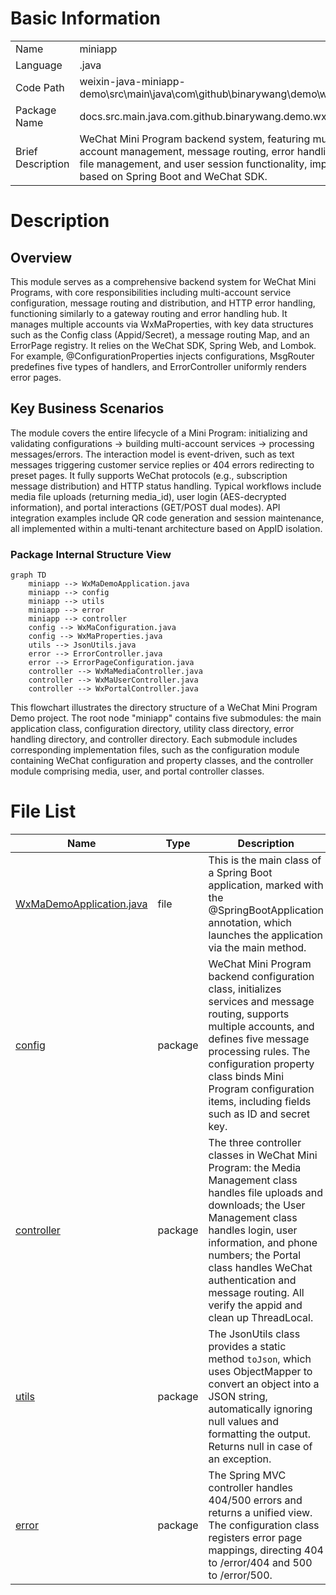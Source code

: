 # Basic Information

|      |      |
|------|------|
| Name | miniapp |
| Language | .java |
| Code Path | weixin-java-miniapp-demo\src\main\java\com\github\binarywang\demo\wx\miniapp |
| Package Name | docs.src.main.java.com.github.binarywang.demo.wx.miniapp |
| Brief Description | WeChat Mini Program backend system, featuring multi-account management, message routing, error handling, media file management, and user session functionality, implemented based on Spring Boot and WeChat SDK. |

# Description

## Overview  
This module serves as a comprehensive backend system for WeChat Mini Programs, with core responsibilities including multi-account service configuration, message routing and distribution, and HTTP error handling, functioning similarly to a gateway routing and error handling hub. It manages multiple accounts via WxMaProperties, with key data structures such as the Config class (Appid/Secret), a message routing Map, and an ErrorPage registry. It relies on the WeChat SDK, Spring Web, and Lombok. For example, @ConfigurationProperties injects configurations, MsgRouter predefines five types of handlers, and ErrorController uniformly renders error pages.  

## Key Business Scenarios  
The module covers the entire lifecycle of a Mini Program: initializing and validating configurations → building multi-account services → processing messages/errors. The interaction model is event-driven, such as text messages triggering customer service replies or 404 errors redirecting to preset pages. It fully supports WeChat protocols (e.g., subscription message distribution) and HTTP status handling. Typical workflows include media file uploads (returning media_id), user login (AES-decrypted information), and portal interactions (GET/POST dual modes). API integration examples include QR code generation and session maintenance, all implemented within a multi-tenant architecture based on AppID isolation.


### Package Internal Structure View

```mermaid
graph TD
    miniapp --> WxMaDemoApplication.java
    miniapp --> config
    miniapp --> utils
    miniapp --> error
    miniapp --> controller
    config --> WxMaConfiguration.java
    config --> WxMaProperties.java
    utils --> JsonUtils.java
    error --> ErrorController.java
    error --> ErrorPageConfiguration.java
    controller --> WxMaMediaController.java
    controller --> WxMaUserController.java
    controller --> WxPortalController.java
```

This flowchart illustrates the directory structure of a WeChat Mini Program Demo project. The root node "miniapp" contains five submodules: the main application class, configuration directory, utility class directory, error handling directory, and controller directory. Each submodule includes corresponding implementation files, such as the configuration module containing WeChat configuration and property classes, and the controller module comprising media, user, and portal controller classes.

# File List

| Name   | Type  | Description |
|-------|------|-------------|
| [WxMaDemoApplication.java](WxMaDemoApplication.md) | file | This is the main class of a Spring Boot application, marked with the @SpringBootApplication annotation, which launches the application via the main method. |
| [config](config/_module.md) | package | WeChat Mini Program backend configuration class, initializes services and message routing, supports multiple accounts, and defines five message processing rules. The configuration property class binds Mini Program configuration items, including fields such as ID and secret key. |
| [controller](controller/_module.md) | package | The three controller classes in WeChat Mini Program: the Media Management class handles file uploads and downloads; the User Management class handles login, user information, and phone numbers; the Portal class handles WeChat authentication and message routing. All verify the appid and clean up ThreadLocal. |
| [utils](utils/_module.md) | package | The JsonUtils class provides a static method `toJson`, which uses ObjectMapper to convert an object into a JSON string, automatically ignoring null values and formatting the output. Returns null in case of an exception. |
| [error](error/_module.md) | package | The Spring MVC controller handles 404/500 errors and returns a unified view. The configuration class registers error page mappings, directing 404 to /error/404 and 500 to /error/500. |


